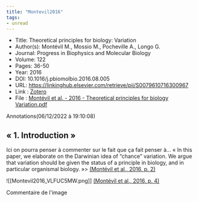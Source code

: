 ```yaml
---
title: "Montevil2016" 
tags:
- unread
---
```


- Title: Theoretical principles for biology: Variation
- Author(s): Montévil M., Mossio M., Pocheville A., Longo G.
- Journal: Progress in Biophysics and Molecular Biology
- Volume: 122
- Pages: 36-50
- Year: 2016 
- DOI: 10.1016/j.pbiomolbio.2016.08.005
- URL: https://linkinghub.elsevier.com/retrieve/pii/S0079610716300967
- Link : [Zotero](zotero://select/library/items/AAVRKGPM) 
- File : [Montévil et al. - 2016 - Theoretical principles for biology Variation.pdf](file:////Users/robert/Zotero/storage/9C2PA3VN/Mont%C3%A9vil%20et%20al.%20-%202016%20-%20Theoretical%20principles%20for%20biology%20Variation.pdf)


Annotations(06/12/2022 à 19:10:08)

## « 1. Introduction »[ ](zotero://open-pdf/library/items/9C2PA3VN?page=3&annotation=52TELMTJ)

Ici on pourra penser à commenter sur le fait que ça fait penser à... « In this paper, we elaborate on the Darwinian idea of “chance” variation. We argue that variation should be given the status of a principle in biology, and in particular organismal biology. »> [(Montévil et al., 2016, p. 2)](zotero://open-pdf/library/items/9C2PA3VN?page=3&annotation=W6MIVH95) 

![[Montevil2016_VLFUC5MW.png]] [(Montévil et al., 2016, p. 4)](zotero://open-pdf/library/items/9C2PA3VN?page=5&annotation=DCUEBCV8)

Commentaire de l'image [ ](zotero://open-pdf/library/items/9C2PA3VN?page=5&annotation=DCUEBCV8) 


